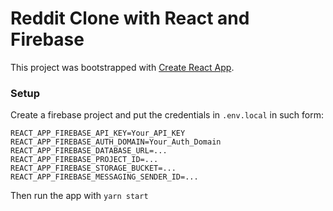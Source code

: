 # Reddit Clone with React and Firebase

This project was bootstrapped with [Create React App](https://github.com/facebook/create-react-app).

### Setup

Create a firebase project and put the credentials in `.env.local` in such form:

```
REACT_APP_FIREBASE_API_KEY=Your_API_KEY
REACT_APP_FIREBASE_AUTH_DOMAIN=Your_Auth_Domain
REACT_APP_FIREBASE_DATABASE_URL=...
REACT_APP_FIREBASE_PROJECT_ID=...
REACT_APP_FIREBASE_STORAGE_BUCKET=...
REACT_APP_FIREBASE_MESSAGING_SENDER_ID=...
```

Then run the app with `yarn start`